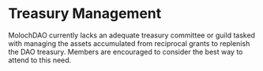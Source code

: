 # Treasury Management

MolochDAO currently lacks an adequate treasury committee or guild tasked with managing the assets accumulated from reciprocal grants to replenish the DAO treasury. Members are encouraged to consider the best way to attend to this need.
